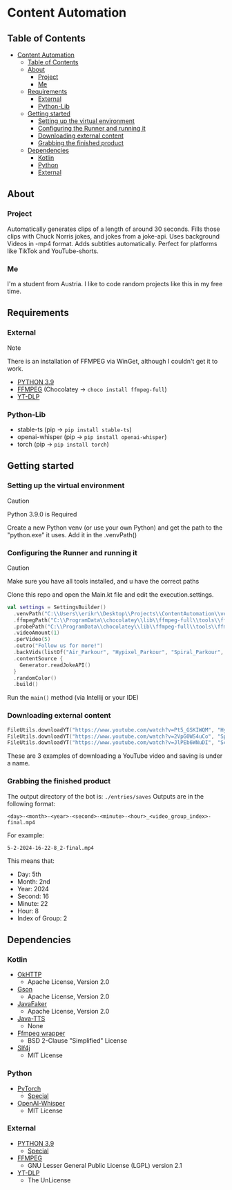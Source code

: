 # Content Automation

## Table of Contents
<!-- TOC -->
* [Content Automation](#content-automation)
    * [Table of Contents](#table-of-contents)
    * [About](#about)
        * [Project](#project)
        * [Me](#me)
    * [Requirements](#requirements)
        * [External](#external)
        * [Python-Lib](#python-lib)
    * [Getting started](#getting-started)
        * [Setting up the virtual environment](#setting-up-the-virtual-environment)
        * [Configuring the Runner and running it](#configuring-the-runner-and-running-it)
        * [Downloading external content](#downloading-external-content)
        * [Grabbing the finished product](#grabbing-the-finished-product)
    * [Dependencies](#dependencies)
        * [Kotlin](#kotlin)
        * [Python](#python)
        * [External](#external-1)
<!-- TOC -->

## About

### Project

Automatically generates clips of a length of around 30 seconds. Fills those clips with Chuck Norris jokes, and jokes
from a joke-api. Uses background Videos in -mp4 format. Adds subtitles automatically. Perfect for platforms like TikTok
and YouTube-shorts.

### Me

I'm a student from Austria. I like to code random projects like this in my free time.

## Requirements

### External

> [!NOTE]
> There is an installation of FFMPEG via WinGet, although I couldn't get it to work.

- [PYTHON 3.9](https://www.python.org/downloads/release/python-390/)
- [FFMPEG](https://ffmpeg.org/) (Chocolatey -> ```choco install ffmpeg-full```)
- [YT-DLP](https://github.com/yt-dlp/yt-dlp)

### Python-Lib

- stable-ts (pip -> ```pip install stable-ts```)
- openai-whisper (pip -> ```pip install openai-whisper```)
- torch (pip -> ```pip install torch```)

## Getting started

### Setting up the virtual environment

> [!CAUTION]
> Python 3.9.0 is Required

Create a new Python venv (or use your own Python) and get the path to the "python.exe" it uses. Add it in the .venvPath()

### Configuring the Runner and running it

> [!CAUTION]
> Make sure you have all tools installed, and u have the correct paths

Clone this repo and open the Main.kt file and edit the execution.settings.

````kotlin
val settings = SettingsBuilder()
  .venvPath("C:\\Users\\erikr\\Desktop\\Projects\\ContentAutomation\\venv\\Scripts\\python.exe")
  .ffmpegPath("C:\\ProgramData\\chocolatey\\lib\\ffmpeg-full\\tools\\ffmpeg\\bin\\ffmpeg.exe")
  .probePath("C:\\ProgramData\\chocolatey\\lib\\ffmpeg-full\\tools\\ffmpeg\\bin\\ffprobe.exe")
  .videoAmount(1)
  .perVideo(5)
  .outro("Follow us for more!")
  .backVids(listOf("Air_Parkour", "Hypixel_Parkour", "Spiral_Parkour", "Scenic_Parkour"))
  .contentSource {
    Generator.readJokeAPI()
  }
  .randomColor()
  .build()

````

Run the ``main()`` method (via Intellij or your IDE)

### Downloading external content

````kotlin
FileUtils.downloadYT("https://www.youtube.com/watch?v=Pt5_GSKIWQM", "Hypixel_Parkour")
FileUtils.downloadYT("https://www.youtube.com/watch?v=2VpG0WS4uCo", "Spiral_Parkour")
FileUtils.downloadYT("https://www.youtube.com/watch?v=JlPEb6WNuDI", "Scenic_Parkour")
````

These are 3 examples of downloading a YouTube video and saving is under a name.

### Grabbing the finished product

The output directory of the bot is: ````./entries/saves````
Outputs are in the following format:
````
<day>-<month>-<year>-<second>-<minute>-<hour>_<video_group_index>-final.mp4
````
For example:
````
5-2-2024-16-22-8_2-final.mp4
````
This means that:
- Day: 5th
- Month: 2nd
- Year: 2024
- Second: 16
- Minute: 22
- Hour: 8
- Index of Group: 2

## Dependencies

### Kotlin

- [OkHTTP](https://github.com/square/okhttp)
    - Apache License, Version 2.0
- [Gson](https://github.com/google/gson)
    - Apache License, Version 2.0
- [JavaFaker](https://github.com/HannnnXiao/javafaker)
    - Apache License, Version 2.0
- [Java-TTS](https://github.com/ikfly/java-tts)
    - None
- [Ffmpeg wrapper](https://github.com/bramp/ffmpeg-cli-wrapper)
    - BSD 2-Clause "Simplified" License
- [Slf4j](https://www.slf4j.org/)
    - MIT License

### Python

- [PyTorch](https://pytorch.org/)
    - [Special](https://github.com/pytorch/pytorch/blob/main/LICENSE)
- [OpenAI-Whisper](https://github.com/openai/whisper)
    - MIT License

### External

- [PYTHON 3.9](https://www.python.org/downloads/release/python-390/)
    - [Special](https://docs.python.org/3/license.html)
- [FFMPEG](https://ffmpeg.org/)
    - GNU Lesser General Public License (LGPL) version 2.1
- [YT-DLP](https://github.com/yt-dlp/yt-dlp)
    - The UnLicense
